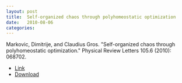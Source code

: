 ```yaml
---
layout: post
title:  Self-organized chaos through polyhomeostatic optimization
date:   2010-08-06
categories: 
---
```

Markovic, Dimitrije, and Claudius Gros. "Self-organized chaos through polyhomeostatic optimization." Physical Review Letters 105.6 (2010): 068702.

* [Link](http://journals.aps.org/prl/abstract/10.1103/PhysRevLett.105.068702)
* [Download](http://journals.aps.org/prl/pdf/10.1103/PhysRevLett.105.068702)
